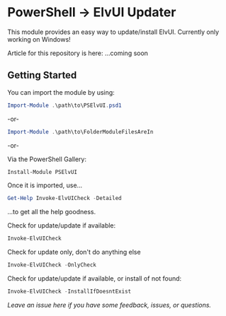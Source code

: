 # PowerShell -> ElvUI Updater
This module provides an easy way to update/install ElvUI.
Currently only working on Windows!

Article for this repository is here:
...coming soon

## Getting Started
You can import the module by using: 

```powershell
Import-Module .\path\to\PSElvUI.psd1
```
-or-
```powershell
Import-Module .\path\to\FolderModuleFilesAreIn
```
-or-

Via the PowerShell Gallery:

```powershell
Install-Module PSElvUI
```

Once it is imported, use...

```powershell
Get-Help Invoke-ElvUICheck -Detailed 
```
...to get all the help goodness.

Check for update/update if available:
```powershell
Invoke-ElvUICheck 
```

Check for update only, don't do anything else
```powershell
Invoke-ElvUICheck -OnlyCheck
```

Check for update/update if available, or install of not found:
```powershell
Invoke-ElvUICheck -InstallIfDoesntExist
```

*Leave an issue here if you have some feedback, issues, or questions.*